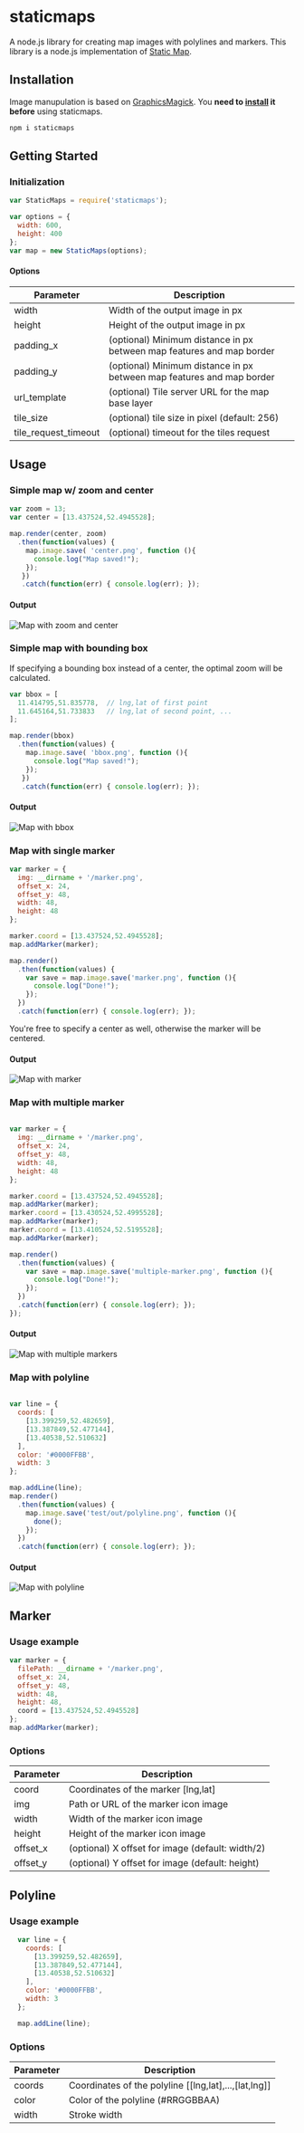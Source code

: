 # staticmaps
A node.js library for creating map images with polylines and markers. This library is a node.js implementation of [Static Map](https://github.com/komoot/staticmap).

## Installation

Image manupulation is based on [GraphicsMagick](http://www.graphicsmagick.org/). You **need to [install](http://www.graphicsmagick.org/README.html#documentation) it before** using staticmaps.

```bash
npm i staticmaps
```
## Getting Started

### Initialization ###
```javascript
var StaticMaps = require('staticmaps');
```
```javascript
var options = {
  width: 600,
  height: 400
};
var map = new StaticMaps(options);
```
#### Options
Parameter           | Description
------------------- | -------------
width               | Width of the output image in px
height              | Height of the output image in px
padding_x           | (optional) Minimum distance in px between map features and map border
padding_y           | (optional) Minimum distance in px between map features and map border
url_template        | (optional) Tile server URL for the map base layer
tile_size           | (optional) tile size in pixel (default: 256)
tile_request_timeout| (optional) timeout for the tiles request

## Usage

### Simple map w/ zoom and center
```javascript
var zoom = 13;
var center = [13.437524,52.4945528];

map.render(center, zoom)
  .then(function(values) {
    map.image.save( 'center.png', function (){
      console.log("Map saved!");  
    });  
   })
   .catch(function(err) { console.log(err); });
```
#### Output
![Map with zoom and center](https://stephangeorg.github.io/staticmaps/sample/center.png)

### Simple map with bounding box

If specifying a bounding box instead of a center, the optimal zoom will be calculated.

```javascript
var bbox = [
  11.414795,51.835778,  // lng,lat of first point
  11.645164,51.733833   // lng,lat of second point, ...
];

map.render(bbox)
  .then(function(values) {
    map.image.save( 'bbox.png', function (){
      console.log("Map saved!");  
    });  
   })
   .catch(function(err) { console.log(err); });
```
#### Output
![Map with bbox](https://stephangeorg.github.io/staticmaps/sample/bbox.png)

### Map with single marker

```javascript
var marker = {
  img: __dirname + '/marker.png',
  offset_x: 24,
  offset_y: 48,
  width: 48,
  height: 48
};

marker.coord = [13.437524,52.4945528];
map.addMarker(marker);

map.render()
  .then(function(values) {
    var save = map.image.save('marker.png', function (){
      console.log("Done!");
    });
  })
  .catch(function(err) { console.log(err); });

```
You're free to specify a center as well, otherwise the marker will be centered.

#### Output
![Map with marker](https://stephangeorg.github.io/staticmaps/sample/marker.png)

### Map with multiple marker
```javascript

var marker = {
  img: __dirname + '/marker.png',
  offset_x: 24,
  offset_y: 48,
  width: 48,
  height: 48
};

marker.coord = [13.437524,52.4945528];
map.addMarker(marker);
marker.coord = [13.430524,52.4995528];
map.addMarker(marker);
marker.coord = [13.410524,52.5195528];
map.addMarker(marker);

map.render()
  .then(function(values) {
    var save = map.image.save('multiple-marker.png', function (){
      console.log("Done!");
    });
  })
  .catch(function(err) { console.log(err); });
});

```
#### Output
![Map with multiple markers](https://stephangeorg.github.io/staticmaps/sample/multiple-marker.png?raw=true)

### Map with polyline
```javascript

var line = {
  coords: [
    [13.399259,52.482659],
    [13.387849,52.477144],
    [13.40538,52.510632]
  ],
  color: '#0000FFBB',
  width: 3
};

map.addLine(line);
map.render()
  .then(function(values) {
    map.image.save('test/out/polyline.png', function (){
      done();
    });
  })
  .catch(function(err) { console.log(err); });

```
#### Output
![Map with polyline](https://stephangeorg.github.io/staticmaps/sample/polyline.png?raw=true)

## Marker 
### Usage example
```javascript
var marker = {
  filePath: __dirname + '/marker.png',
  offset_x: 24,
  offset_y: 48,
  width: 48,
  height: 48,
  coord = [13.437524,52.4945528]
};
map.addMarker(marker);
```

### Options
Parameter           | Description
------------------- | -------------
coord               | Coordinates of the marker [lng,lat]
img                 | Path or URL of the marker icon image
width               | Width of the marker icon image
height              | Height of the marker icon image
offset_x            | (optional) X offset for image (default: width/2) 
offset_y            | (optional) Y offset for image (default: height)

## Polyline 
### Usage example
```javascript
  var line = {
    coords: [
      [13.399259,52.482659],
      [13.387849,52.477144],
      [13.40538,52.510632]
    ],
    color: '#0000FFBB',
    width: 3
  };

  map.addLine(line);
```

### Options
Parameter           | Description
------------------- | -------------
coords              | Coordinates of the polyline [[lng,lat],...,[lat,lng]]
color               | Color of the polyline (#RRGGBBAA)
width               | Stroke width


